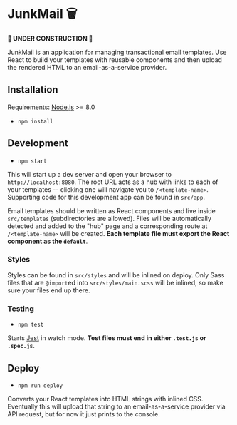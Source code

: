 # JunkMail 🗑

**🚧 UNDER CONSTRUCTION 🚧**

JunkMail is an application for managing transactional email templates. Use React to build your templates with reusable components and then upload the rendered HTML to an email-as-a-service provider.

## Installation

Requirements: [Node.js](https://nodejs.org/en/) >= 8.0

* `npm install`

## Development

* `npm start`

This will start up a dev server and open your browser to `http://localhost:8080`. The root URL acts as a hub with links to each of your templates -- clicking one will navigate you to `/<template-name>`. Supporting code for this development app can be found in `src/app`.

Email templates should be written as React components and live inside `src/templates` (subdirectories are allowed). Files will be automatically detected and added to the "hub" page and a corresponding route at `/<template-name>` will be created. **Each template file must export the React component as the `default`**.

### Styles

Styles can be found in `src/styles` and will be inlined on deploy. Only Sass files that are `@import`ed into `src/styles/main.scss` will be inlined, so make sure your files end up there.

### Testing

* `npm test`

Starts [Jest](https://facebook.github.io) in watch mode. **Test files must end in either `.test.js` or `.spec.js`**.

## Deploy

* `npm run deploy`

Converts your React templates into HTML strings with inlined CSS. Eventually this will upload that string to an email-as-a-service provider via API request, but for now it just prints to the console.
